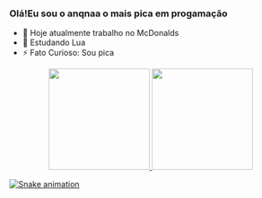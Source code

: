 ### Olá!Eu sou o anqnaa o mais pica em progamação

- 🔭 Hoje atualmente trabalho no McDonalds
- 🌱 Estudando Lua 
- ⚡ Fato Curioso: Sou pica

<div align="center">
  <a href="https://github.com/anqnaa">
  <img height="180em" src="https://github-readme-stats.vercel.app/api?username=anqnaa&show_icons=true&theme=dark&include_all_commits=true&count_private=true"/>
  <img height="180em" src="https://github-readme-stats.vercel.app/api/top-langs/?username=anqnaa&layout=compact&langs_count=7&theme=dark"/>
</div>


![Snake animation](https://github.com/anqnaa/anqnaa/blob/output/github-contribution-grid-snake.svg)
